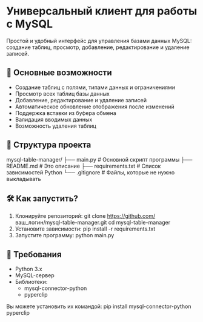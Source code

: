 # Универсальный клиент для работы с MySQL

Простой и удобный интерфейс для управления базами данных MySQL: создание таблиц, просмотр, добавление, редактирование и удаление записей.

## 🧩 Основные возможности
- Создание таблиц с полями, типами данных и ограничениями  
- Просмотр всех таблиц базы данных  
- Добавление, редактирование и удаление записей  
- Автоматическое обновление отображения после изменений  
- Поддержка вставки из буфера обмена  
- Валидация вводимых данных  
- Возможность удаления таблиц

## 💾 Структура проекта
mysql-table-manager/
├── main.py              # Основной скрипт программы
├── README.md            # Это описание
├── requirements.txt     # Список зависимостей Python
└── .gitignore           # Файлы, которые не нужно выкладывать

## 🛠 Как запустить?
1. Клонируйте репозиторий:
   git clone https://github.com/ ваш_логин/mysql-table-manager.git
   cd mysql-table-manager
2. Установите зависимости:
   pip install -r requirements.txt
3. Запустите программу:
   python main.py

## 🔗 Требования
- Python 3.x
- MySQL-сервер
- Библиотеки:
  - mysql-connector-python
  - pyperclip

Вы можете установить их командой:
pip install mysql-connector-python pyperclip